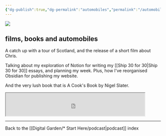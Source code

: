 ```yaml
---
{"dg-publish":true,"dg-permalink":"automobiles","permalink":"/automobiles/","created":"","updated":""}
---
```



![](https://source.unsplash.com/693RRbiTAaI/1900x1200)

## films, books and automobiles

A catch up with a tour of Scotland, and the release of a short film about Chris.

Talking about my exploration of Notion for writing my [[Ship 30 for 30\|Ship 30 for 30]] essays, and planning my week. Plus, how I've reorganised Obsidian for publishing my website.

And the very lush book that is A Cook's Book by Nigel Slater.

<iframe src="https://drive.google.com/file/d/1pNmVjcxswtFPAltRAYLM2lFZMAA99zfX/preview" width="450" height="75" allow="autoplay"></iframe>

---

Back to the [[Digital Garden/* Start Here/podcast\|podcast]] index